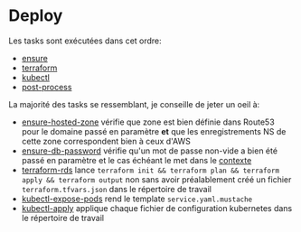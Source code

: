 # Deploy

Les tasks sont exécutées dans cet ordre:

- [ensure](./ensure.ts)
- [terraform](./terraform.ts)
- [kubectl](./kubectl.ts)
- [post-process](./post-process)

La majorité des tasks se ressemblant, je conseille de jeter un oeil à:

- [ensure-hosted-zone](./ensure-hosted-zone.ts) vérifie que zone est bien définie dans Route53 pour le domaine passé en paramètre **et** que les enregistrements NS de cette zone correspondent bien à ceux d'AWS
- [ensure-db-password](./ensure-db-password.ts) vérifie qu'un mot de passe non-vide a bien été passé en paramètre et le cas échéant le met dans le [contexte](./types.d.ts)
- [terraform-rds](./terraform-rds.ts) lance `terraform init && terraform plan && terraform apply && terraform output` non sans avoir préalablement créé un fichier `terraform.tfvars.json` dans le répertoire de travail
- [kubectl-expose-pods](./kubectl-expose-pods.ts) rend le template `service.yaml.mustache`
- [kubectl-apply](./kubectl-apply.ts) applique chaque fichier de configuration kubernetes dans le répertoire de travail
